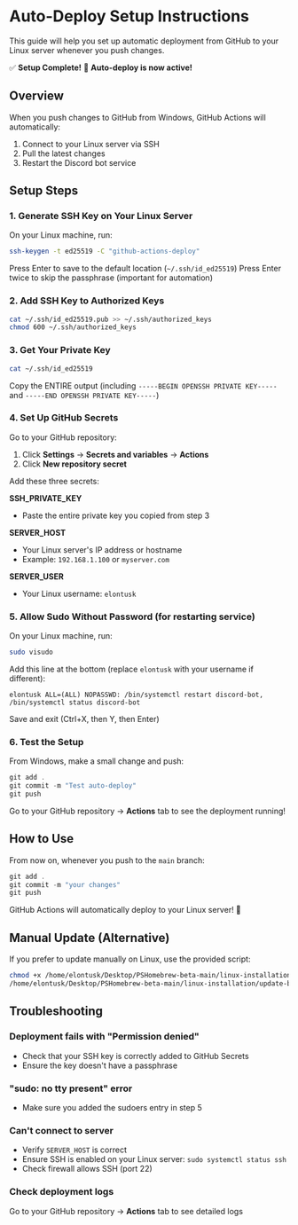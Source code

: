 # Auto-Deploy Setup Instructions

This guide will help you set up automatic deployment from GitHub to your Linux server whenever you push changes.

✅ **Setup Complete!** 
🎉 **Auto-deploy is now active!**

## Overview
When you push changes to GitHub from Windows, GitHub Actions will automatically:
1. Connect to your Linux server via SSH
2. Pull the latest changes
3. Restart the Discord bot service

## Setup Steps

### 1. Generate SSH Key on Your Linux Server

On your Linux machine, run:
```bash
ssh-keygen -t ed25519 -C "github-actions-deploy"
```

Press Enter to save to the default location (`~/.ssh/id_ed25519`)
Press Enter twice to skip the passphrase (important for automation)

### 2. Add SSH Key to Authorized Keys

```bash
cat ~/.ssh/id_ed25519.pub >> ~/.ssh/authorized_keys
chmod 600 ~/.ssh/authorized_keys
```

### 3. Get Your Private Key

```bash
cat ~/.ssh/id_ed25519
```

Copy the ENTIRE output (including `-----BEGIN OPENSSH PRIVATE KEY-----` and `-----END OPENSSH PRIVATE KEY-----`)

### 4. Set Up GitHub Secrets

Go to your GitHub repository:
1. Click **Settings** → **Secrets and variables** → **Actions**
2. Click **New repository secret**

Add these three secrets:

**SSH_PRIVATE_KEY**
- Paste the entire private key you copied from step 3

**SERVER_HOST**
- Your Linux server's IP address or hostname
- Example: `192.168.1.100` or `myserver.com`

**SERVER_USER**
- Your Linux username: `elontusk`

### 5. Allow Sudo Without Password (for restarting service)

On your Linux machine, run:
```bash
sudo visudo
```

Add this line at the bottom (replace `elontusk` with your username if different):
```
elontusk ALL=(ALL) NOPASSWD: /bin/systemctl restart discord-bot, /bin/systemctl status discord-bot
```

Save and exit (Ctrl+X, then Y, then Enter)

### 6. Test the Setup

From Windows, make a small change and push:
```powershell
git add .
git commit -m "Test auto-deploy"
git push
```

Go to your GitHub repository → **Actions** tab to see the deployment running!

## How to Use

From now on, whenever you push to the `main` branch:
```powershell
git add .
git commit -m "your changes"
git push
```

GitHub Actions will automatically deploy to your Linux server! 🎉

## Manual Update (Alternative)

If you prefer to update manually on Linux, use the provided script:
```bash
chmod +x /home/elontusk/Desktop/PSHomebrew-beta-main/linux-installation/update-bot.sh
/home/elontusk/Desktop/PSHomebrew-beta-main/linux-installation/update-bot.sh
```

## Troubleshooting

### Deployment fails with "Permission denied"
- Check that your SSH key is correctly added to GitHub Secrets
- Ensure the key doesn't have a passphrase

### "sudo: no tty present" error
- Make sure you added the sudoers entry in step 5

### Can't connect to server
- Verify `SERVER_HOST` is correct
- Ensure SSH is enabled on your Linux server: `sudo systemctl status ssh`
- Check firewall allows SSH (port 22)

### Check deployment logs
Go to your GitHub repository → **Actions** tab to see detailed logs
